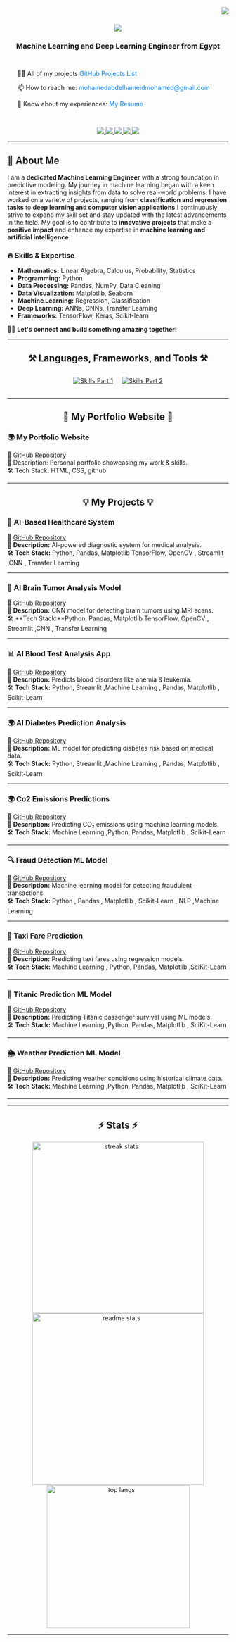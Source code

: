 <img align="right" src="https://visitor-badge.laobi.icu/badge?page_id=MohamedAbdElhamed411.MohamedAbdelhamed" />

<h1 align="center">
    <img src="https://readme-typing-svg.herokuapp.com/?font=Righteous&size=35&center=true&vCenter=true&width=500&height=70&duration=4000&lines=Welcome+everyone!+👋;+I'm+Mohammed+AbdElhamed!;" />
</h1>

<h3 align="center" style="margin-bottom: 30px;">Machine Learning and Deep Learning Engineer from Egypt</h3>


<div align="center" style="margin-bottom: 30px;">
  <div style="display: flex; align-items: center; justify-content: center;">
    <div style="text-align: left; margin-right: 20px;">
      <p>👨‍💻 All of my projects  <a href="https://github.com/MohamedAbdElhamed411" target="_blank" style="text-decoration: none; color: #007bff;">GitHub Projects List</a></p>
      <p>📫 How to reach me: <a href="mailto:mohamedabdelhameidmohamed@gmail.com" style="text-decoration: none; color: #007bff;">mohamedabdelhameidmohamed@gmail.com</a></p>
      <p>📄 Know about my experiences: <a href="https://drive.google.com/file/d/1GfJXCCzPhD5-enMPnsOXrYJK0QyQ4XW3/view?usp=drive_link" target="_blank" style="text-decoration: none; color: #007bff;">My Resume</a></p>
    </div>
    <!-- Removed Coding Image -->
  </div>
</div>

<div align="center"> 
  <a href="https://www.linkedin.com/in/mohamed-abdelhameid-mohamed" target="_blank">
    <img src="https://img.shields.io/badge/LinkedIn-0077B5?style=for-the-badge&logo=linkedin&logoColor=white" />
  </a>
  <a href="https://www.kaggle.com/mohamedabdelhameid" target="_blank">
    <img src="https://img.shields.io/badge/Kaggle-20BEFF?style=for-the-badge&logo=kaggle&logoColor=white" />
  </a>
  <a href="https://www.freelancer.com/u/mohameda844?sb=t" target="_blank">
    <img src="https://img.shields.io/badge/Freelancer-0078FF?style=for-the-badge&logo=freelancer&logoColor=white" />
  </a>
  <a href="https://www.upwork.com/freelancers/~01fc7958c61ee3c3a0?mp_source=share" target="_blank">
    <img src="https://img.shields.io/badge/Upwork-6FDA44?style=for-the-badge&logo=upwork&logoColor=white" />
  </a>
  <a href="https://www.notion.so/Preprocessing-Pipeline-e317b357e94b4d9480f977f1a782dd32" target="_blank">
    <img src="https://img.shields.io/badge/Notion-000000?style=for-the-badge&logo=notion&logoColor=white" />
  </a>
</div>
<hr/>

## 👋 About Me

I am a **dedicated Machine Learning Engineer** with a strong foundation in predictive modeling. My journey in machine learning began with a keen interest in extracting insights from data to solve real-world problems. I have worked on a variety of projects, ranging from **classification and regression tasks** to **deep learning and computer vision applications**.I continuously strive to expand my skill set and stay updated with the latest advancements in the field. My goal is to contribute to **innovative projects** that make a **positive impact** and enhance my expertise in **machine learning and artificial intelligence**.

### 🔥 Skills & Expertise

- **Mathematics:** Linear Algebra, Calculus, Probability, Statistics  
- **Programming:** Python 
- **Data Processing:** Pandas, NumPy, Data Cleaning  
- **Data Visualization:** Matplotlib, Seaborn  
- **Machine Learning:** Regression, Classification  
- **Deep Learning:** ANNs, CNNs, Transfer Learning  
- **Frameworks:** TensorFlow, Keras, Scikit-learn  
 
🚀🚀 **Let's connect and build something amazing together!**  

<hr/>

<h2 align="center">⚒️ Languages, Frameworks, and Tools ⚒️</h2>

<div align="center" style="margin-top: 30px;">
  <div style="display: flex; flex-wrap: wrap; justify-content: center; gap: 20px;">
    <a href="https://go-skill-icons.vercel.app/">
      <img src="https://go-skill-icons.vercel.app/api/icons?i=numpy,pandas,matplotlib,seaborn,scipy,scikitlearn" alt="Skills Part 1" style="max-width: 150px;" />
    </a>
    <a href="https://go-skill-icons.vercel.app/">
      <img src="https://go-skill-icons.vercel.app/api/icons?i=tensorflow,pytorch,python,huggingface,kaggle,github" alt="Skills Part 2" style="max-width: 150px;" />
    </a>
  </div>
</div>

<br/>
<hr/>


<h2 align="center">📄 My Portfolio Website 📄</h2>

### 🌍 My Portfolio Website
🔗 [GitHub Repository](https://github.com/MohamedAbdElhamed411)  
📄 Description: Personal portfolio showcasing my work & skills.  
🛠️ Tech Stack: HTML, CSS, github  


---


<h2 align="center">💡 My Projects 💡</h2>
 
### 🏥 AI-Based Healthcare System
🔗 [GitHub Repository](https://github.com/MohamedAbdElhamed411/project-list/tree/main/AI-Based%20Healthcare%20System)  
📄 **Description:** AI-powered diagnostic system for medical analysis.  
🛠️ **Tech Stack:** Python, Pandas, Matplotlib TensorFlow, OpenCV , Streamlit ,CNN , Transfer Learning

---

### 🧠 AI Brain Tumor Analysis Model
🔗 [GitHub Repository](https://github.com/MohamedAbdElhamed411/project-list/tree/main/AI-Brain%20Tumor%20Analysis%20Model)  
📄 **Description:** CNN model for detecting brain tumors using MRI scans.  
🛠️ **Tech Stack:**Python, Pandas, Matplotlib TensorFlow, OpenCV , Streamlit ,CNN , Transfer Learning   

---

### 📊 AI Blood Test Analysis App
🔗 [GitHub Repository](https://github.com/MohamedAbdElhamed411/project-list/tree/main/AI%20Blood%20Test%20Analysis%20App)  
📄 **Description:** Predicts blood disorders like anemia & leukemia.  
🛠️ **Tech Stack:** Python, Streamlit ,Machine Learning , Pandas, Matplotlib , Scikit-Learn   

---

### 🌍 AI Diabetes Prediction Analysis
🔗 [GitHub Repository](https://github.com/MohamedAbdElhamed411/project-list/tree/main/AI%20Diabetes%20prediction%20Analysis%20App)  
📄 **Description:** ML model for predicting diabetes risk based on medical data.  
🛠️ **Tech Stack:** Python, Streamlit ,Machine Learning , Pandas, Matplotlib , Scikit-Learn  

---

### 🌍 Co2 Emissions Predictions
🔗 [GitHub Repository](https://github.com/MohamedAbdElhamed411/project-list/tree/main/Co2%20Emissions%20Predictions)  
📄 **Description:** Predicting CO₂ emissions using machine learning models.  
🛠️ **Tech Stack:** Machine Learning ,Python, Pandas, Matplotlib , Scikit-Learn  

---

### 🔍 Fraud Detection ML Model
🔗 [GitHub Repository](https://github.com/MohamedAbdElhamed411/project-list/tree/main/Fraud%20Detection%20ML%20Model)  
📄 **Description:** Machine learning model for detecting fraudulent transactions.  
🛠️ **Tech Stack:** Python , Pandas , Matplotlib , Scikit-Learn , NLP ,Machine Learning

---

### 🚖 Taxi Fare Prediction
🔗 [GitHub Repository](https://github.com/MohamedAbdElhamed411/project-list/tree/main/Taxi-fare-prediction)  
📄 **Description:** Predicting taxi fares using regression models.  
🛠️ **Tech Stack:** Machine Learning , Python, Pandas, Matplotlib ,SciKit-Learn  

---

### 🚢 Titanic Prediction ML Model
🔗 [GitHub Repository](https://github.com/MohamedAbdElhamed411/project-list/tree/main/Titanic%20Prediction%20ML%20Model)  
📄 **Description:** Predicting Titanic passenger survival using ML models.  
🛠️ **Tech Stack:** Machine Learning ,Python, Pandas, Matplotlib , SciKit-Learn  

---

### 🌦️ Weather Prediction ML Model
🔗 [GitHub Repository](https://github.com/MohamedAbdElhamed411/project-list/tree/main/Weather%20Prediction%20%20ML%20Model)  
📄 **Description:** Predicting weather conditions using historical climate data.  
🛠️ **Tech Stack:**  Machine Learning ,Python, Pandas, Matplotlib , SciKit-Learn  

---




<hr/>

<h2 align="center">⚡ Stats ⚡</h2>
<div align="center">
  <img width=390 src="https://github-readme-streak-stats.herokuapp.com/?user=MohamedAbdElhamed411&count_private=true&theme=default&border_radius=10" alt="streak stats"/>
  <img width=390 src="https://github-readme-stats.vercel.app/api?username=MohamedAbdElhamed411&count_private=true&show_icons=true&theme=default&border_radius=10" alt="readme stats" />
  <img width=325 align="center" src="https://github-readme-stats.vercel.app/api/top-langs/?username=MohamedAbdElhamed411&hide=HTML&langs_count=8&layout=compact&theme=default&border_radius=10" alt="top langs" />
</div>
<hr/>
